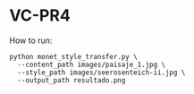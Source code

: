 # VC-PR4

How to run:

```
python monet_style_transfer.py \          
  --content_path images/paisaje_1.jpg \
  --style_path images/seerosenteich-ii.jpg \
  --output_path resultado.png

```
